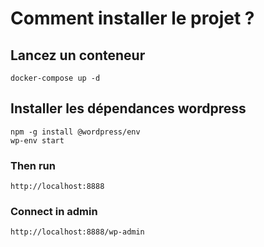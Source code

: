 # Comment installer le projet ?

## Lancez un conteneur

```
docker-compose up -d
```

## Installer les dépendances wordpress

```
npm -g install @wordpress/env
wp-env start
```

### Then run

```
http://localhost:8888
```

### Connect in admin

```
http://localhost:8888/wp-admin
```

